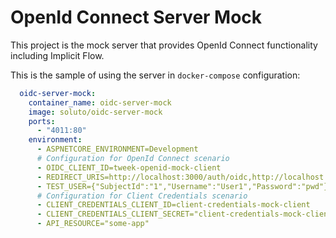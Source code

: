 # OpenId Connect Server Mock

This project is the mock server that provides OpenId Connect functionality including Implicit Flow.

This is the sample of using the server in `docker-compose` configuration:

```yaml
  oidc-server-mock:
    container_name: oidc-server-mock
    image: soluto/oidc-server-mock
    ports:
      - "4011:80"
    environment:
      - ASPNETCORE_ENVIRONMENT=Development
      # Configuration for OpenId Connect scenario
      - OIDC_CLIENT_ID=tweek-openid-mock-client
      - REDIRECT_URIS=http://localhost:3000/auth/oidc,http://localhost:4004/auth/oidc
      - TEST_USER={"SubjectId":"1","Username":"User1","Password":"pwd"}
      # Configuration for Client Credentials scenario
      - CLIENT_CREDENTIALS_CLIENT_ID=client-credentials-mock-client
      - CLIENT_CREDENTIALS_CLIENT_SECRET="client-credentials-mock-client-secret"
      - API_RESOURCE="some-app"
```
